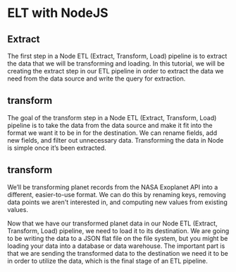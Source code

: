 # ELT with NodeJS

## Extract 

The first step in a Node ETL (Extract, Transform, Load) pipeline is to extract the data that we will be transforming and loading. In this tutorial, we will be creating the extract step in our ETL pipeline in order to extract the data we need from the data source and write the query for extraction.

## transform

The goal of the transform step in a Node ETL (Extract, Transform, Load) pipeline is to take the data from the data source and make it fit into the format we want it to be in for the destination. We can rename fields, add new fields, and filter out unnecessary data. Transforming the data in Node is simple once it’s been extracted.

##  transform

We’ll be transforming planet records from the NASA Exoplanet API into a different, easier-to-use format. We can do this by renaming keys, removing data points we aren't interested in, and computing new values from existing values.

Now that we have our transformed planet data in our Node ETL (Extract, Transform, Load) pipeline, we need to load it to its destination. We are going to be writing the data to a JSON flat file on the file system, but you might be loading your data into a database or data warehouse. The important part is that we are sending the transformed data to the destination we need it to be in order to utilize the data, which is the final stage of an ETL pipeline.

